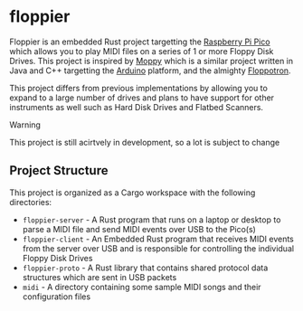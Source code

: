 # floppier
Floppier is an embedded Rust project targetting the [Raspberry Pi Pico](https://www.raspberrypi.com/products/raspberry-pi-pico/) which allows you to play MIDI files on a series of 1 or more Floppy Disk Drives.
This project is inspired by [Moppy](https://github.com/Sammy1Am/Moppy2) which is a similar project written in Java and C++ targetting the [Arduino](https://www.arduino.cc/) platform, and the almighty [Floppotron](https://floppotron.com/).

This project differs from previous implementations by allowing you to expand to a large number of drives and plans to have support for other instruments as well such as Hard Disk Drives and Flatbed Scanners.

> [!WARNING]
> This project is still acirtvely in development, so a lot is subject to change 

## Project Structure

This project is organized as a Cargo workspace with the following directories:
- `floppier-server` - A Rust program that runs on a laptop or desktop to parse a MIDI file and send MIDI events over USB to the Pico(s)
- `floppier-client` - An Embedded Rust program that receives MIDI events from the server over USB and is responsible for controlling the individual Floppy Disk Drives
- `floppier-proto` - A Rust library that contains shared protocol data structures which are sent in USB packets
- `midi` - A directory containing some sample MIDI songs and their configuration files
